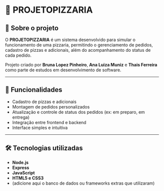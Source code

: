 # 🍕 PROJETOPIZZARIA

## 📌 Sobre o projeto
O **PROJETOPIZZARIA** é um sistema desenvolvido para simular o funcionamento de uma pizzaria, permitindo o gerenciamento de pedidos, cadastro de pizzas e adicionais, além do acompanhamento do status de cada pedido.  

Projeto criado por **Bruna Lopez Pinheiro**, **Ana Luiza Muniz** e **Thais Ferreira** como parte de estudos em desenvolvimento de software.

---

## 🚀 Funcionalidades
- Cadastro de pizzas e adicionais  
- Montagem de pedidos personalizados  
- Atualização e controle de status dos pedidos (ex: em preparo, em entrega)  
- Integração entre frontend e backend  
- Interface simples e intuitiva  

---

## 🛠️ Tecnologias utilizadas
- **Node.js**  
- **Express**  
- **JavaScript**  
- **HTML5 e CSS3**  
- (adicione aqui o banco de dados ou frameworks extras que utilizaram)

